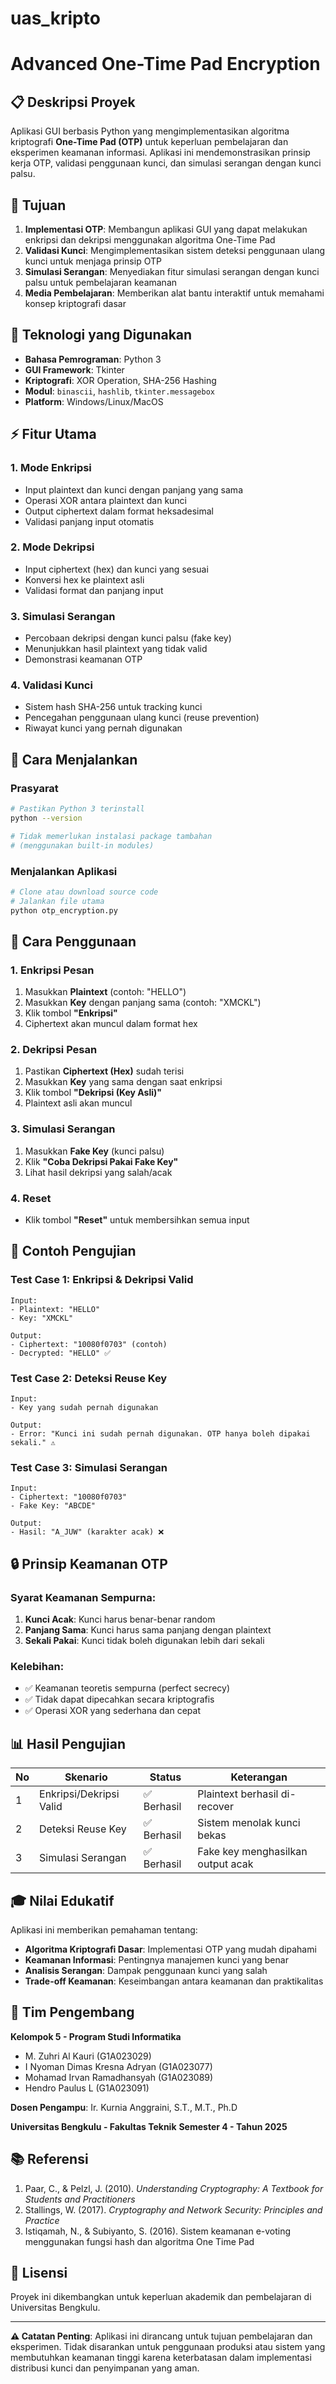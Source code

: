 # uas_kripto
# Advanced One-Time Pad Encryption

## 📋 Deskripsi Proyek

Aplikasi GUI berbasis Python yang mengimplementasikan algoritma kriptografi **One-Time Pad (OTP)** untuk keperluan pembelajaran dan eksperimen keamanan informasi. Aplikasi ini mendemonstrasikan prinsip kerja OTP, validasi penggunaan kunci, dan simulasi serangan dengan kunci palsu.

## 🎯 Tujuan

1. **Implementasi OTP**: Membangun aplikasi GUI yang dapat melakukan enkripsi dan dekripsi menggunakan algoritma One-Time Pad
2. **Validasi Kunci**: Mengimplementasikan sistem deteksi penggunaan ulang kunci untuk menjaga prinsip OTP
3. **Simulasi Serangan**: Menyediakan fitur simulasi serangan dengan kunci palsu untuk pembelajaran keamanan
4. **Media Pembelajaran**: Memberikan alat bantu interaktif untuk memahami konsep kriptografi dasar

## 🔧 Teknologi yang Digunakan

- **Bahasa Pemrograman**: Python 3
- **GUI Framework**: Tkinter
- **Kriptografi**: XOR Operation, SHA-256 Hashing
- **Modul**: `binascii`, `hashlib`, `tkinter.messagebox`
- **Platform**: Windows/Linux/MacOS

## ⚡ Fitur Utama

### 1. **Mode Enkripsi**
- Input plaintext dan kunci dengan panjang yang sama
- Operasi XOR antara plaintext dan kunci
- Output ciphertext dalam format heksadesimal
- Validasi panjang input otomatis

### 2. **Mode Dekripsi**
- Input ciphertext (hex) dan kunci yang sesuai
- Konversi hex ke plaintext asli
- Validasi format dan panjang input

### 3. **Simulasi Serangan**
- Percobaan dekripsi dengan kunci palsu (fake key)
- Menunjukkan hasil plaintext yang tidak valid
- Demonstrasi keamanan OTP

### 4. **Validasi Kunci**
- Sistem hash SHA-256 untuk tracking kunci
- Pencegahan penggunaan ulang kunci (reuse prevention)
- Riwayat kunci yang pernah digunakan

## 🚀 Cara Menjalankan

### Prasyarat
```bash
# Pastikan Python 3 terinstall
python --version

# Tidak memerlukan instalasi package tambahan
# (menggunakan built-in modules)
```

### Menjalankan Aplikasi
```bash
# Clone atau download source code
# Jalankan file utama
python otp_encryption.py
```

## 📖 Cara Penggunaan

### 1. **Enkripsi Pesan**
1. Masukkan **Plaintext** (contoh: "HELLO")
2. Masukkan **Key** dengan panjang sama (contoh: "XMCKL")
3. Klik tombol **"Enkripsi"**
4. Ciphertext akan muncul dalam format hex

### 2. **Dekripsi Pesan**
1. Pastikan **Ciphertext (Hex)** sudah terisi
2. Masukkan **Key** yang sama dengan saat enkripsi
3. Klik tombol **"Dekripsi (Key Asli)"**
4. Plaintext asli akan muncul

### 3. **Simulasi Serangan**
1. Masukkan **Fake Key** (kunci palsu)
2. Klik **"Coba Dekripsi Pakai Fake Key"**
3. Lihat hasil dekripsi yang salah/acak

### 4. **Reset**
- Klik tombol **"Reset"** untuk membersihkan semua input

## 🧪 Contoh Pengujian

### Test Case 1: Enkripsi & Dekripsi Valid
```
Input:
- Plaintext: "HELLO"
- Key: "XMCKL"

Output:
- Ciphertext: "10080f0703" (contoh)
- Decrypted: "HELLO" ✅
```

### Test Case 2: Deteksi Reuse Key
```
Input:
- Key yang sudah pernah digunakan

Output:
- Error: "Kunci ini sudah pernah digunakan. OTP hanya boleh dipakai sekali." ⚠️
```

### Test Case 3: Simulasi Serangan
```
Input:
- Ciphertext: "10080f0703"
- Fake Key: "ABCDE"

Output:
- Hasil: "A_JUW" (karakter acak) ❌
```

## 🔒 Prinsip Keamanan OTP

### Syarat Keamanan Sempurna:
1. **Kunci Acak**: Kunci harus benar-benar random
2. **Panjang Sama**: Kunci harus sama panjang dengan plaintext
3. **Sekali Pakai**: Kunci tidak boleh digunakan lebih dari sekali

### Kelebihan:
- ✅ Keamanan teoretis sempurna (perfect secrecy)
- ✅ Tidak dapat dipecahkan secara kriptografis
- ✅ Operasi XOR yang sederhana dan cepat

## 📊 Hasil Pengujian

| No | Skenario | Status | Keterangan |
|----|----------|---------|------------|
| 1 | Enkripsi/Dekripsi Valid | ✅ Berhasil | Plaintext berhasil di-recover |
| 2 | Deteksi Reuse Key | ✅ Berhasil | Sistem menolak kunci bekas |
| 3 | Simulasi Serangan | ✅ Berhasil | Fake key menghasilkan output acak |

## 🎓 Nilai Edukatif

Aplikasi ini memberikan pemahaman tentang:
- **Algoritma Kriptografi Dasar**: Implementasi OTP yang mudah dipahami
- **Keamanan Informasi**: Pentingnya manajemen kunci yang benar
- **Analisis Serangan**: Dampak penggunaan kunci yang salah
- **Trade-off Keamanan**: Keseimbangan antara keamanan dan praktikalitas

## 👥 Tim Pengembang

**Kelompok 5 - Program Studi Informatika**
- M. Zuhri Al Kauri (G1A023029)
- I Nyoman Dimas Kresna Adryan (G1A023077)
- Mohamad Irvan Ramadhansyah (G1A023089)
- Hendro Paulus L (G1A023091)

**Dosen Pengampu**: Ir. Kurnia Anggraini, S.T., M.T., Ph.D

**Universitas Bengkulu - Fakultas Teknik**
**Semester 4 - Tahun 2025**

## 📚 Referensi

1. Paar, C., & Pelzl, J. (2010). *Understanding Cryptography: A Textbook for Students and Practitioners*
2. Stallings, W. (2017). *Cryptography and Network Security: Principles and Practice*
3. Istiqamah, N., & Subiyanto, S. (2016). Sistem keamanan e-voting menggunakan fungsi hash dan algoritma One Time Pad

## 📝 Lisensi

Proyek ini dikembangkan untuk keperluan akademik dan pembelajaran di Universitas Bengkulu.

---

**⚠️ Catatan Penting**: 
Aplikasi ini dirancang untuk tujuan pembelajaran dan eksperimen. Tidak disarankan untuk penggunaan produksi atau sistem yang membutuhkan keamanan tinggi karena keterbatasan dalam implementasi distribusi kunci dan penyimpanan yang aman.
